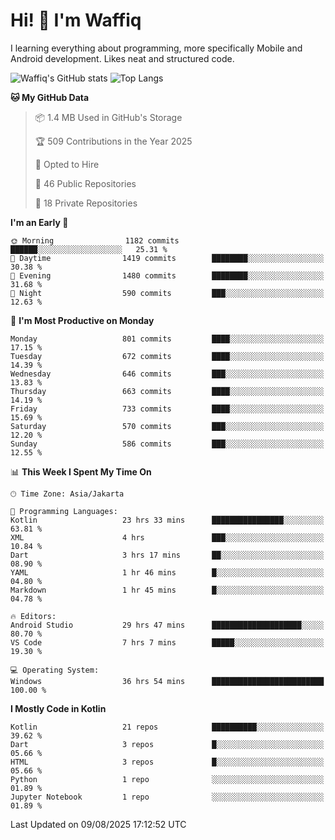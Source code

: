 
# Hi! 👋 I'm Waffiq

I learning everything about programming, more specifically Mobile and Android development. Likes neat and structured code.

<!-- Get to know more about me?

<a href="https://www.linkedin.com/in/waffiqaziz/"><img src="https://img.shields.io/static/v1?label=%20&message=LinkedIn&logo=linkedin&logoColor=white&color=0A66C2&style=for-the-badge" alt="LinkedIn"></a>
<a href="https://www.instagram.com/waffiqaziz/"><img src="https://img.shields.io/static/v1?label=%20&message=instagram&logo=instagram&logoColor=white&labelColor=%23E1306C&color=%23E1306C&style=for-the-badge" alt="Instagram"></a>
<a href="https://web.facebook.com/WaffiqAziz/"><img src="https://img.shields.io/static/v1?label=%20&message=Facebook&logo=facebook&logoColor=white&color=1877F2&style=for-the-badge" alt="Facebook"></a>
<a href="https://twitter.com/waffiqaziz"><img src="https://img.shields.io/static/v1?label=%20&message=X&logo=x&logoColor=white&color=000000&style=for-the-badge" alt="X"></a> -->

![Waffiq's GitHub stats](https://github-readme-stats-eight-theta.vercel.app/api?username=waffiqaziz&show_icons=true&include_all_commits=true&count_private=true&theme=dark)
![Top Langs](https://github-readme-stats.vercel.app/api/top-langs/?username=waffiqaziz&layout=compact&langs_count=8&theme=dark)

<!--START_SECTION:waka-->
**🐱 My GitHub Data** 

> 📦 1.4 MB Used in GitHub's Storage 
 > 
> 🏆 509 Contributions in the Year 2025
 > 
> 💼 Opted to Hire
 > 
> 📜 46 Public Repositories 
 > 
> 🔑 18 Private Repositories 
 > 
**I'm an Early 🐤** 

```text
🌞 Morning                1182 commits        ██████░░░░░░░░░░░░░░░░░░░   25.31 % 
🌆 Daytime                1419 commits        ████████░░░░░░░░░░░░░░░░░   30.38 % 
🌃 Evening                1480 commits        ████████░░░░░░░░░░░░░░░░░   31.68 % 
🌙 Night                  590 commits         ███░░░░░░░░░░░░░░░░░░░░░░   12.63 % 
```
📅 **I'm Most Productive on Monday** 

```text
Monday                   801 commits         ████░░░░░░░░░░░░░░░░░░░░░   17.15 % 
Tuesday                  672 commits         ████░░░░░░░░░░░░░░░░░░░░░   14.39 % 
Wednesday                646 commits         ███░░░░░░░░░░░░░░░░░░░░░░   13.83 % 
Thursday                 663 commits         ████░░░░░░░░░░░░░░░░░░░░░   14.19 % 
Friday                   733 commits         ████░░░░░░░░░░░░░░░░░░░░░   15.69 % 
Saturday                 570 commits         ███░░░░░░░░░░░░░░░░░░░░░░   12.20 % 
Sunday                   586 commits         ███░░░░░░░░░░░░░░░░░░░░░░   12.55 % 
```


📊 **This Week I Spent My Time On** 

```text
🕑︎ Time Zone: Asia/Jakarta

💬 Programming Languages: 
Kotlin                   23 hrs 33 mins      ████████████████░░░░░░░░░   63.81 % 
XML                      4 hrs               ███░░░░░░░░░░░░░░░░░░░░░░   10.84 % 
Dart                     3 hrs 17 mins       ██░░░░░░░░░░░░░░░░░░░░░░░   08.90 % 
YAML                     1 hr 46 mins        █░░░░░░░░░░░░░░░░░░░░░░░░   04.80 % 
Markdown                 1 hr 45 mins        █░░░░░░░░░░░░░░░░░░░░░░░░   04.78 % 

🔥 Editors: 
Android Studio           29 hrs 47 mins      ████████████████████░░░░░   80.70 % 
VS Code                  7 hrs 7 mins        █████░░░░░░░░░░░░░░░░░░░░   19.30 % 

💻 Operating System: 
Windows                  36 hrs 54 mins      █████████████████████████   100.00 % 
```

**I Mostly Code in Kotlin** 

```text
Kotlin                   21 repos            ██████████░░░░░░░░░░░░░░░   39.62 % 
Dart                     3 repos             █░░░░░░░░░░░░░░░░░░░░░░░░   05.66 % 
HTML                     3 repos             █░░░░░░░░░░░░░░░░░░░░░░░░   05.66 % 
Python                   1 repo              ░░░░░░░░░░░░░░░░░░░░░░░░░   01.89 % 
Jupyter Notebook         1 repo              ░░░░░░░░░░░░░░░░░░░░░░░░░   01.89 % 
```




 Last Updated on 09/08/2025 17:12:52 UTC
<!--END_SECTION:waka-->
